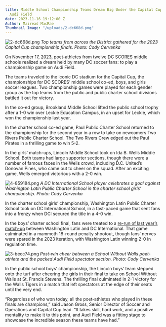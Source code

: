 ```yaml
---
title: Middle School Championship Teams Dream Big Under the Capital Cup Lights at
  Audi Field
date: 2023-11-16 19:12:00 Z
Author: Mairead MacRae
Thumbnail Image: "/uploads/2-dc668d.png"
---
```


![2-dc668d.png](/uploads/2-dc668d.png)
*Top teams from across the District gathered for the 2023 Capital Cup championship finals. Photo: Cody Cervenka*


























On November 17, 2023, poet-athletes from twelve DC SCORES middle schools realized a dream held by many DC soccer fans: to play a championship game on Audi Field.

The teams traveled to the iconic DC stadium for the Capital Cup, the championships for DC SCORES’ middle school co-ed, boys, and girls soccer leagues. Two championship games were played for each gender group as the top teams from the public and public charter school divisions battled it out for victory.

In the co-ed group, Brookland Middle School lifted the public school trophy after a 1-0 win over Leckie Education Campus, in an upset for Leckie, which won the championship last year.

In the charter school co-ed game, Paul Public Charter School returned to the championship for the second year in a row to take on newcomers Two Rivers Public Charter School. The Two Rivers Crew edged out the Paul Pirates in a thrilling game to win 5-2.

In the girls’ match-ups, Lincoln Middle School took on Ida B. Wells Middle School. Both teams had large supporter sections, though there were a number of famous faces in the Wells crowd, including D.C. United’s Donovan Pines, who came out to cheer on the squad. After an exciting game, Wells emerged victorious with a 2-0 win.

![4-859184.png](/uploads/4-859184.png)
*A DC International School player celebrates a goal against Washington Latin Public Charter School in the charter school girls’ championship. Photo: Cody Cervenka*

In the charter school girls’ championship, Washington Latin Public Charter School took on DC International School, in a fast-paced game that sent fans into a frenzy when DCI secured the title in a 4-0 win.

In the boys’ charter school final, fans were treated to a [re-run of last year’s match-up](https://www.dcscores.org/blog/2022/11/twelve-middle-school-teams-compete-at-the-districts-most-iconic-soccer-venues-in-dc-scores-capital-cup-championships) between Washington Latin and DC International. That game culminated in a mammoth 18-round penalty shootout, though fans’ nerves were spared in the 2023 iteration, with Washington Latin winning 2-0 in regulation time.

![3-becc74.png](/uploads/3-becc74.png)
*Post-win cheer between a School Without Walls poet-athlete and the packed Audi Field spectator section. Photo: Cody Cervenka*

In the public school boys’ championship, the Lincoln boys’ team stepped onto the turf after cheering the girls in their final to take on School Without Walls at St. Francis Stevens. The thrilling final culminated in 2-1 victory for the Walls Tigers in a match that left spectators at the edge of their seats until the very end.

“Regardless of who won today, all the poet-athletes who played in these finals are champions,” said Jason Gross, Senior Director of Soccer and Operations and Capital Cup lead. “It takes skill, hard work, and a positive mentality to make it to this point, and Audi Field was a fitting stage to showcase the incredible season these teams have had.”